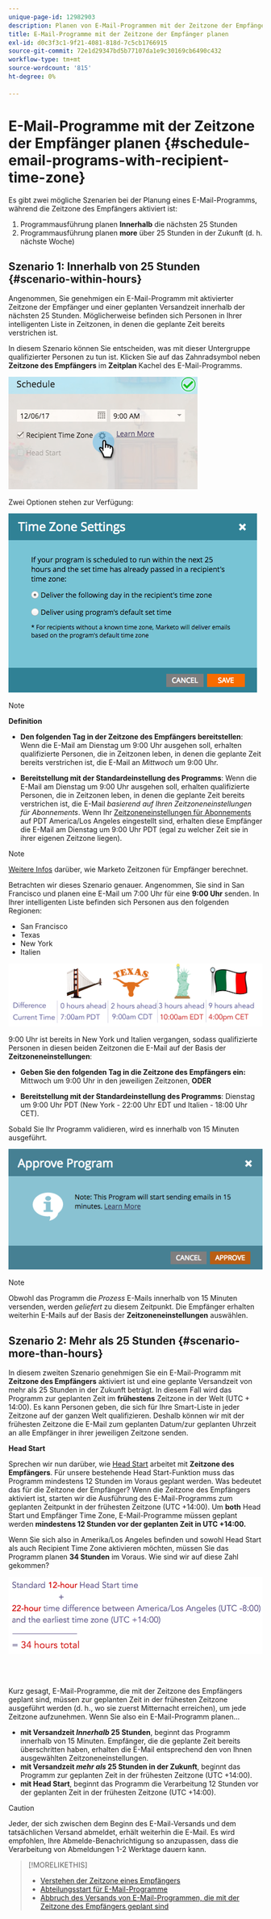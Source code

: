 ```yaml
---
unique-page-id: 12982903
description: Planen von E-Mail-Programmen mit der Zeitzone der Empfänger - Marketo Docs - Produktdokumentation
title: E-Mail-Programme mit der Zeitzone der Empfänger planen
exl-id: d0c3f3c1-9f21-4081-818d-7c5cb1766915
source-git-commit: 72e1d29347bd5b77107da1e9c30169cb6490c432
workflow-type: tm+mt
source-wordcount: '815'
ht-degree: 0%

---
```


# E-Mail-Programme mit der Zeitzone der Empfänger planen {#schedule-email-programs-with-recipient-time-zone}

Es gibt zwei mögliche Szenarien bei der Planung eines E-Mail-Programms, während die Zeitzone des Empfängers aktiviert ist:

1. Programmausführung planen **Innerhalb** die nächsten 25 Stunden
1. Programmausführung planen **more** über 25 Stunden in der Zukunft (d. h. nächste Woche)

## Szenario 1: Innerhalb von 25 Stunden {#scenario-within-hours}

Angenommen, Sie genehmigen ein E-Mail-Programm mit aktivierter Zeitzone der Empfänger und einer geplanten Versandzeit innerhalb der nächsten 25 Stunden. Möglicherweise befinden sich Personen in Ihrer intelligenten Liste in Zeitzonen, in denen die geplante Zeit bereits verstrichen ist.

In diesem Szenario können Sie entscheiden, was mit dieser Untergruppe qualifizierter Personen zu tun ist. Klicken Sie auf das Zahnradsymbol neben **Zeitzone des Empfängers** im **Zeitplan** Kachel des E-Mail-Programms.

![](assets/image2017-12-5-10-3a46-3a42.png)

Zwei Optionen stehen zur Verfügung:

![](assets/image2017-12-5-10-3a31-3a28.png)

>[!NOTE]
>
>**Definition**
>
>* **Den folgenden Tag in der Zeitzone des Empfängers bereitstellen**: Wenn die E-Mail am Dienstag um 9:00 Uhr ausgehen soll, erhalten qualifizierte Personen, die in Zeitzonen leben, in denen die geplante Zeit bereits verstrichen ist, die E-Mail an *Mittwoch* um 9:00 Uhr.
>
>* **Bereitstellung mit der Standardeinstellung des Programms**: Wenn die E-Mail am Dienstag um 9:00 Uhr ausgehen soll, erhalten qualifizierte Personen, die in Zeitzonen leben, in denen die geplante Zeit bereits verstrichen ist, die E-Mail _basierend auf Ihren Zeitzoneneinstellungen für Abonnements_. Wenn Ihr [Zeitzoneneinstellungen für Abonnements](/help/marketo/product-docs/administration/settings/select-your-language-locale-and-time-zone.md) auf PDT America/Los Angeles eingestellt sind, erhalten diese Empfänger die E-Mail am Dienstag um 9:00 Uhr PDT (egal zu welcher Zeit sie in ihrer eigenen Zeitzone liegen).


>[!NOTE]
>
>[Weitere Infos](/help/marketo/product-docs/email-marketing/email-programs/email-program-actions/scheduling-with-recipient-time-zone/understanding-recipient-time-zone.md#calculating-time-zone) darüber, wie Marketo Zeitzonen für Empfänger berechnet.

Betrachten wir dieses Szenario genauer. Angenommen, Sie sind in San Francisco und planen eine E-Mail um 7:00 Uhr für eine **9:00 Uhr** senden. In Ihrer intelligenten Liste befinden sich Personen aus den folgenden Regionen:

* San Francisco
* Texas
* New York
* Italien

![](assets/image2017-12-6-10-3a52-3a41.png)

9:00 Uhr ist bereits in New York und Italien vergangen, sodass qualifizierte Personen in diesen beiden Zeitzonen die E-Mail auf der Basis der **Zeitzoneneinstellungen**:

* **Geben Sie den folgenden Tag in die Zeitzone des Empfängers ein:** Mittwoch um 9:00 Uhr in den jeweiligen Zeitzonen, **ODER**

* **Bereitstellung mit der Standardeinstellung des Programms**: Dienstag um 9:00 Uhr PDT (New York - 22:00 Uhr EDT und Italien - 18:00 Uhr CET).

Sobald Sie Ihr Programm validieren, wird es innerhalb von 15 Minuten ausgeführt.

![](assets/screen-shot-2017-12-09-at-3.34.14-pm.png)

>[!NOTE]
>
>Obwohl das Programm die _Prozess_ E-Mails innerhalb von 15 Minuten versenden, werden _geliefert_ zu diesem Zeitpunkt. Die Empfänger erhalten weiterhin E-Mails auf der Basis der **Zeitzoneneinstellungen** auswählen.

## Szenario 2: Mehr als 25 Stunden {#scenario-more-than-hours}

In diesem zweiten Szenario genehmigen Sie ein E-Mail-Programm mit **Zeitzone des Empfängers** aktiviert ist und eine geplante Versandzeit von mehr als 25 Stunden in der Zukunft beträgt. In diesem Fall wird das Programm zur geplanten Zeit im **frühestens** Zeitzone in der Welt (UTC + 14:00). Es kann Personen geben, die sich für Ihre Smart-Liste in jeder Zeitzone auf der ganzen Welt qualifizieren. Deshalb können wir mit der frühesten Zeitzone die E-Mail zum geplanten Datum/zur geplanten Uhrzeit an alle Empfänger in ihrer jeweiligen Zeitzone senden.

**Head Start**

Sprechen wir nun darüber, wie [Head Start](/help/marketo/product-docs/email-marketing/email-programs/email-program-actions/head-start-for-email-programs.md) arbeitet mit **Zeitzone des Empfängers**. Für unsere bestehende Head Start-Funktion muss das Programm mindestens 12 Stunden im Voraus geplant werden. Was bedeutet das für die Zeitzone der Empfänger? Wenn die Zeitzone des Empfängers aktiviert ist, starten wir die Ausführung des E-Mail-Programms zum geplanten Zeitpunkt in der frühesten Zeitzone (UTC +14:00). Um **both** Head Start und Empfänger Time Zone, E-Mail-Programme müssen geplant werden **mindestens 12 Stunden vor der geplanten Zeit in UTC +14:00.**

Wenn Sie sich also in Amerika/Los Angeles befinden und sowohl Head Start als auch Recipient Time Zone aktivieren möchten, müssen Sie das Programm planen **34 Stunden** im Voraus. Wie sind wir auf diese Zahl gekommen?

![](assets/image2017-12-5-13-3a11-3a38.png)

<br> 

Kurz gesagt, E-Mail-Programme, die mit der Zeitzone des Empfängers geplant sind, müssen zur geplanten Zeit in der frühesten Zeitzone ausgeführt werden (d. h., wo sie zuerst Mitternacht erreichen), um jede Zeitzone aufzunehmen. Wenn Sie also ein E-Mail-Programm planen...

* **mit Versandzeit _Innerhalb_ 25 Stunden**, beginnt das Programm innerhalb von 15 Minuten. Empfänger, die die geplante Zeit bereits überschritten haben, erhalten die E-Mail entsprechend den von Ihnen ausgewählten Zeitzoneneinstellungen.
* **mit Versandzeit _mehr als_ 25 Stunden in der Zukunft**, beginnt das Programm zur geplanten Zeit in der frühesten Zeitzone (UTC +14:00).
* **mit Head Start**, beginnt das Programm die Verarbeitung 12 Stunden vor der geplanten Zeit in der frühesten Zeitzone (UTC +14:00).

>[!CAUTION]
>
>Jeder, der sich zwischen dem Beginn des E-Mail-Versands und dem tatsächlichen Versand abmeldet, erhält weiterhin die E-Mail. Es wird empfohlen, Ihre Abmelde-Benachrichtigung so anzupassen, dass die Verarbeitung von Abmeldungen 1-2 Werktage dauern kann.

>[!MORELIKETHIS]
>
>* [Verstehen der Zeitzone eines Empfängers](/help/marketo/product-docs/email-marketing/email-programs/email-program-actions/scheduling-with-recipient-time-zone/understanding-recipient-time-zone.md)
>* [Abteilungsstart für E-Mail-Programme](/help/marketo/product-docs/email-marketing/email-programs/email-program-actions/head-start-for-email-programs.md)
>* [Abbruch des Versands von E-Mail-Programmen, die mit der Zeitzone des Empfängers geplant sind](/help/marketo/product-docs/email-marketing/email-programs/email-program-actions/scheduling-with-recipient-time-zone/abort-delivery-of-email-programs-scheduled-with-recipient-time-zone.md)

